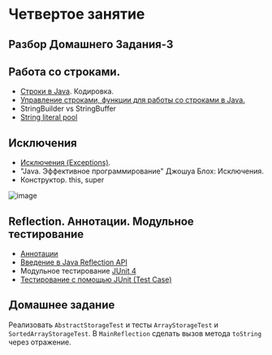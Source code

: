 
# Четвертое занятие

## Разбор Домашнего Задания-3

## Работа со строками.
- <a href="http://easy-code.ru/lesson/java-string">Строки в Java</a>. Кодировка.</li>
- <a href="http://easy-code.ru/lesson/manipulating-characters-string-java">Управление строками, функции для работы со строками в Java.</a>
- StringBuilder vs StringBuffer
- <a href="http://java67.blogspot.ru/2014/08/difference-between-string-literal-and-new-String-object-Java.html">String literal pool</a>

## Исключения
  - <a href="http://www.intuit.ru/studies/courses/16/16/lecture/27123?page=5">Исключения (Exceptions)</a>.
  - "Java. Эффективное программирование" Джошуа Блох: Исключения.
  - Конструктор. this, super

![image](https://cloud.githubusercontent.com/assets/18701152/15581283/4c2f5348-2374-11e6-8fd2-e4de02d2c389.png)

## Reflection. Аннотации. Модульное тестирование
  - <a href="http://easy-code.ru/lesson/java-annotations">Аннотации</a>
  - <a href="http://www.quizful.net/post/java-kz.akbar.reflection-api">Введение в Java Reflection API</a>
  - Модульное тестирование <a href="http://junit.org/">JUnit 4</a>
  - <a href="http://www.javenue.info/post/19">Тестирование с помощью JUnit (Test Case)</a>


## Домашнее задание
Реализовать `AbstractStorageTest` и тесты `ArrayStorageTest` и `SortedArrayStorageTest`.
В `MainReflection` сделать вызов метода `toString` через отражение.
